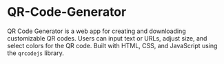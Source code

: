 # QR-Code-Generator
QR Code Generator is a web app for creating and downloading customizable QR codes. Users can input text or URLs, adjust size, and select colors for the QR code. Built with HTML, CSS, and JavaScript using the `qrcodejs`  library.
